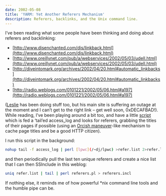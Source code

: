 ```yaml
---
date: 2002-05-08
title: 'YARM: Yet Another Referers Mechanism'
description: Referers, backlinks, and the Unix command line.
---
```

I’ve been reading what some people have been thinking and doing about referers and backlinking:

- [http://www.disenchanted.com/dis/linkback.html](http://www.disenchanted.com/dis/linkback.html)
- [http://www.oreillynet.com/pub/a/webservices/2002/05/03/udell.html](http://www.oreillynet.com/pub/a/webservices/2002/05/03/udell.html)
- [http://diveintomark.org/archives/2002/04/20.html#automatic_linkbacks](http://diveintomark.org/archives/2002/04/20.html#automatic_linkbacks)
- [http://radio.weblogs.com/0101221/2002/05/06.html#a197](http://radio.weblogs.com/0101221/2002/05/06.html#a197)

([Leslie](http://www.decafbad.com/) has been doing stuff too, but his main site is suffering an outage at the moment and I can’t get to the right link – get well soon, 0xDECAFBAD!). While reading, I’ve been playing around a bit too, and have a little [script](http://www.pipetree.com.wstub.archive.org/%7Edj/lpwc) which is fed a ‘tail’ed access_log and looks for referers, grabbing the titles of their pages if possible (using an [Orcish maneuver](http://perl.plover.com/yak/hw1/Hardware-notes.html#_Orcish_Maneuver_)-like mechanism to cache page titles and be a good HTTP citizen).

I run this script in the background:

```bash
nohup tail -f access_log | perl [lpwc](/~dj/lpwc) >refer.list 2>refer.log &
```

and then periodically pull the last ten unique referers and create a nice list that I can then SSInclude in this weblog:

```bash
uniq refer.list | tail | perl referers.pl > referers.incl
```

If nothing else, it reminds me of how powerful *nix command line tools and the humble pipe can be.
